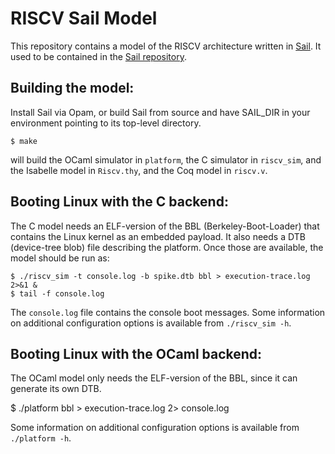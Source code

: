 RISCV Sail Model
================

This repository contains a model of the RISCV architecture written in
[Sail](https://www.cl.cam.ac.uk/~pes20/sail/). It used to be contained
in the [Sail repository](https://github.com/rems-project/sail).


Building the model:
-------------------

Install Sail via Opam, or build Sail from source and have SAIL_DIR in
your environment pointing to its top-level directory.

```
$ make
```
will build the OCaml simulator in ```platform```, the C simulator in
```riscv_sim```, and the Isabelle model in ```Riscv.thy```, and the Coq
model in ```riscv.v```.

Booting Linux with the C backend:
---------------------------------

The C model needs an ELF-version of the BBL (Berkeley-Boot-Loader) that contains
the Linux kernel as an embedded payload.  It also needs a DTB (device-tree blob)
file describing the platform.  Once those are available, the model should be run
as:
```
$ ./riscv_sim -t console.log -b spike.dtb bbl > execution-trace.log 2>&1 &
$ tail -f console.log
```

The ```console.log``` file contains the console boot messages.  Some
information on additional configuration options is available from
```./riscv_sim -h```.

Booting Linux with the OCaml backend:
-------------------------------------

The OCaml model only needs the ELF-version of the BBL, since it can generate its
own DTB.

$ ./platform bbl > execution-trace.log 2> console.log

  Some
information on additional configuration options is available from
```./platform -h```.
